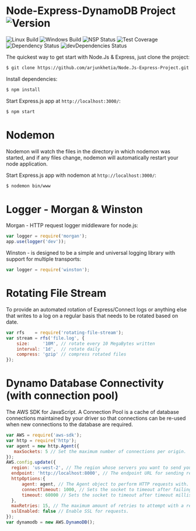 # Node-Express-DynamoDB Project   ![Version][version-image]

![Linux Build][linuxbuild-image]
![Windows Build][windowsbuild-image]
![NSP Status][nspstatus-image]
![Test Coverage][coverage-image]
![Dependency Status][dependency-image]
![devDependencies Status][devdependency-image]

The quickest way to get start with Node.Js & Express, just clone the project:

```bash
$ git clone https://github.com/arjunkhetia/Node.Js-Express-Project.git
```

Install dependencies:

```bash
$ npm install
```

Start Express.js app at `http://localhost:3000/`:

```bash
$ npm start
```

# Nodemon

Nodemon will watch the files in the directory in which nodemon was started, and if any files change, nodemon will automatically restart your node application.

Start Express.js app with nodemon at `http://localhost:3000/`:

```bash
$ nodemon bin/www
```

# Logger - Morgan & Winston

Morgan - HTTP request logger middleware for node.js:

```js
var logger = require('morgan');
app.use(logger('dev'));
```

Winston - is designed to be a simple and universal logging library with support for multiple transports:

```js
var logger = require('winston');
```

# Rotating File Stream

To provide an automated rotation of Express/Connect logs or anything else that writes to a log on a regular basis that needs to be rotated based on date.

```js
var rfs    = require('rotating-file-stream');
var stream = rfs('file.log', {
    size:     '10M', // rotate every 10 MegaBytes written
    interval: '1d',  // rotate daily
    compress: 'gzip' // compress rotated files
});
```

# Dynamo Database Connectivity (with connection pool)

The AWS SDK for JavaScript. A Connection Pool is a cache of database connections maintained by your driver so that connections can be re-used when new connections to the database are required.

```js
var AWS = require('aws-sdk');
var http = require('http');
var agent = new http.Agent({
   maxSockets: 5 // Set the maximum number of connections per origin.
});
AWS.config.update({
  region: 'us-west-2', // The region whose servers you want to send your requests to by default.
  endpoint: 'http://localhost:8000', // The endpoint URL for sending requests to.
  httpOptions:{
      agent: agent, // The Agent object to perform HTTP requests with.
      connectTimeout: 1000, // Sets the socket to timeout after failing to establish a connection with the server after connectTimeout milliseconds.
      timeout: 60000 // Sets the socket to timeout after timeout milliseconds of inactivity on the socket. (Default: 120000)
  },
  maxRetries: 15, // The maximum amount of retries to attempt with a request.
  sslEnabled: false // Enable SSL for requests.
});
var dynamodb = new AWS.DynamoDB();
```

[version-image]: https://img.shields.io/badge/Version-1.0.0-orange.svg
[linuxbuild-image]: https://img.shields.io/badge/Linux-passing-brightgreen.svg
[windowsbuild-image]: https://img.shields.io/badge/Windows-passing-brightgreen.svg
[nspstatus-image]: https://img.shields.io/badge/nsp-no_known_vulns-blue.svg
[coverage-image]: https://img.shields.io/coveralls/expressjs/express/master.svg
[dependency-image]: https://img.shields.io/badge/dependencies-up_to_date-brightgreen.svg
[devdependency-image]: https://img.shields.io/badge/devdependencies-up_to_date-yellow.svg
